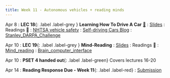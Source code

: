 ```yaml
---
title: Week 11 - Autonomous vehicles + reading minds
---
```


Apr 8
: **LEC 18**{: .label .label-grey } **Learning How To Drive A Car** [🎥](https://harvard.hosted.panopto.com/Panopto/Pages/Viewer.aspx?id=88c38576-9cfa-4ee0-af27-b0ff01522c10)
  : [Slides](https://canvas.harvard.edu/files/19869644/download?download_frd=1)
: Readings 📖
: [NHTSA vehicle safety](https://www.nhtsa.gov/technology-innovation/automated-vehicles-safety)
: [Self-driving Cars Blog](https://sitn.hms.harvard.edu/flash/2017/self-driving-cars-technology-risks-possibilities/)
: [Stanley_DARPA_Challenge](https://canvas.harvard.edu/files/19866428/download?download_frd=1)

Apr 10
: **LEC 19**{: .label .label-grey } **Mind-Reading**
  : [Slides](https://canvas.harvard.edu/files/19889033/download?download_frd=1)
: Readings 📖
: [Mind_reading](https://canvas.harvard.edu/files/19886711/download?download_frd=1)
: [Brain_computer_interface](https://canvas.harvard.edu/files/19886706/download?download_frd=1)

<!--
Apr 10
: **LEC 20**{: .label .label-grey } **Transfer Learning and Generalizability**
  : Slides
: Readings 📖
-->
Apr 10
: **PSET 4 handed out**{: .label .label-green} Covers lectures 16-20


Apr 14
  : **Reading Response Due - Week 11**{: .label .label-red}
    : [Submission](https://canvas.harvard.edu/courses/129605/assignments/794080)
